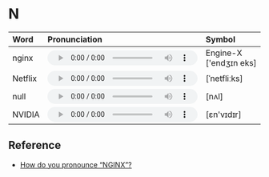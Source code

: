 
# N

| Word  | Pronunciation | Symbol |
| :-- | :-- | :-- |
| nginx | <audio :src="$withBase('/audio/nginx.mp3')" controls="controls"></audio> | Engine-X ['endʒɪn eks] |
| Netflix | <audio :src="$withBase('/audio/Netflix.mp3')" controls="controls"></audio> | [ˈnetfliːks] |
| null | <audio :src="$withBase('/audio/null.mp3')" controls="controls"></audio> | [nʌl] |
| NVIDIA | <audio :src="$withBase('/audio/NVIDIA.mp3')" controls="controls"></audio> | [ɛn'vɪdɪr] |

## Reference

- [How do you pronounce “NGINX”?](https://www.nginx.com/resources/wiki/community/faq/)

<style lang="css">
audio {
  height: 30px;
}

@media screen and (max-width: 720px){
  audio { 
    width: 20px; 
  } 
}
</style>
